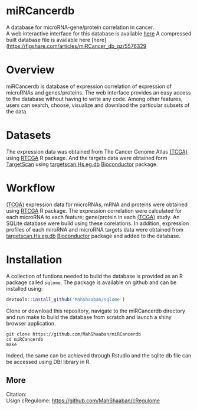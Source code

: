 # miRCancerdb  
A database for microRNA-gene/protein correlation in cancer.  
A web interactive interface for this database is available [here](https://mahshaaban.shinyapps.io/miRCancerdb/)
A compressed built database file is available here [here](https://figshare.com/articles/miRCancer_db_gz/5576329

# Overview  
miRCancerdb is database of expression correlation of expression of microRNAs and genes/proteins.
The web interface provides an easy access to the database without having to write any code.
Among other features, users can search, choose, visualize and downlaod the particular subsets of the data.  

# Datasets  
The expression data was obtained from The Cancer Genome Atlas [(TCGA)](https://tcga-data.nci.nih.gov) using [RTCGA](http://bioconductor.org/packages/release/bioc/html/RTCGA.html) R package.
And the targets data were obtained form [TargetScan](http://www.targetscan.org) using [targetscan.Hs.eg.db](http://www.bioconductor.org/packages/devel/data/annotation/html/targetscan.Hs.eg.db.html) [Bioconductor](http://bioconductor.org) package.  

# Workflow
[(TCGA)](https://tcga-data.nci.nih.gov) expression data for microRNAs, mRNA and proteins were obtained using [RTCGA](http://bioconductor.org/packages/release/bioc/html/RTCGA.html) R package. 
The expression correlation were calculated for each microRNA to each feature; gene/protein in each [(TCGA)](https://tcga-data.nci.nih.gov) study.
An SQLite database were build using these corelations. In addition, expression profiles of each miroRNA and
microRNA targets data were obtained from [targetscan.Hs.eg.db](http://www.bioconductor.org/packages/devel/data/annotation/html/targetscan.Hs.eg.db.html) [Bioconductor](http://bioconductor.org) package and added to the database.

# Installation  
A collection of funtions needed to build the database is provided as an R package called `sqlome`. The package is available on github and can be installed using:

```r
devtools::install_github('MahShaaban/sqlome')
```

Clone or download this repository, navigate to the miRCancerdb directory and run make to build the database from scratch and
launch a shiny browser application. 

```
git clone https://github.com/MahShaaban/miRCancerdb
cd miRCancerdb
make
```

Indeed, the same can be achieved through Rstudio and the sqlite db file can be accessed using DBI library in R.

## More  
Citation: <manuscript>  
Usign cRegulome: https://github.com/MahShaaban/cRegulome  
